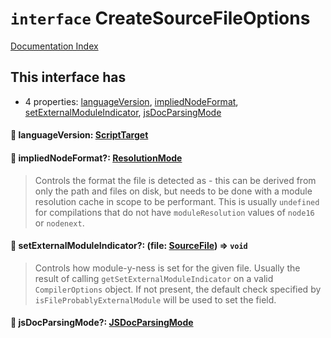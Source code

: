 # `interface` CreateSourceFileOptions

[Documentation Index](../README.md)

## This interface has

- 4 properties:
[languageVersion](#-languageversion-scripttarget),
[impliedNodeFormat](#-impliednodeformat-resolutionmode),
[setExternalModuleIndicator](#-setexternalmoduleindicator-file-sourcefile--void),
[jsDocParsingMode](#-jsdocparsingmode-jsdocparsingmode)


#### 📄 languageVersion: [ScriptTarget](../enum.ScriptTarget/README.md)



#### 📄 impliedNodeFormat?: [ResolutionMode](../type.ResolutionMode/README.md)

> Controls the format the file is detected as - this can be derived from only the path
> and files on disk, but needs to be done with a module resolution cache in scope to be performant.
> This is usually `undefined` for compilations that do not have `moduleResolution` values of `node16` or `nodenext`.



#### 📄 setExternalModuleIndicator?: (file: [SourceFile](../interface.SourceFile/README.md)) => `void`

> Controls how module-y-ness is set for the given file. Usually the result of calling
> `getSetExternalModuleIndicator` on a valid `CompilerOptions` object. If not present, the default
> check specified by `isFileProbablyExternalModule` will be used to set the field.



#### 📄 jsDocParsingMode?: [JSDocParsingMode](../enum.JSDocParsingMode/README.md)



